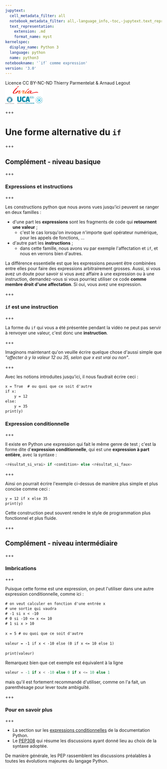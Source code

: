 ```yaml
---
jupytext:
  cell_metadata_filter: all
  notebook_metadata_filter: all,-language_info,-toc,-jupytext.text_representation.jupytext_version,-jupytext.text_representation.format_version
  text_representation:
    extension: .md
    format_name: myst
kernelspec:
  display_name: Python 3
  language: python
  name: python3
notebookname: '`if` comme expression'
version: '3.0'
---
```


<div class="licence">
<span>Licence CC BY-NC-ND</span>
<span>Thierry Parmentelat &amp; Arnaud Legout</span>
<span><img src="media/both-logos-small-alpha.png" /></span>
</div>

+++

# Une forme alternative du `if`

+++

## Complément - niveau basique

+++

### Expressions et instructions

+++

Les constructions python que nous avons vues jusqu'ici peuvent se ranger en deux familles :

* d'une part les **expressions** sont les fragments de code qui **retournent une valeur** ;
  * c'est le cas lorsqu'on invoque n'importe quel opérateur numérique, pour les appels de fonctions, ...
* d'autre part les **instructions** ;
  * dans cette famille, nous avons vu par exemple l'affectation et `if`, et nous en verrons bien d'autres.

La différence essentielle est que les expressions peuvent être combinées entre elles pour faire des expressions arbitrairement grosses. Aussi, si vous avez un doute pour savoir si vous avez affaire à une expression ou à une instruction, demandez-vous si vous pourriez utiliser ce code **comme membre droit d'une affectation**. Si oui, vous avez une expression.

+++

### `if` est une instruction

+++

La forme du `if` qui vous a été présentée pendant la vidéo ne peut pas servir à renvoyer une valeur, c'est donc une **instruction**.

+++

Imaginons maintenant qu'on veuille écrire quelque chose d'aussi simple que *"affecter à y la valeur 12 ou 35, selon que x est vrai ou non"*.

+++

Avec les notions introduites jusqu'ici, il nous faudrait écrire ceci :

```{code-cell}
x = True  # ou quoi que ce soit d'autre
if x:
    y = 12
else:
    y = 35
print(y)
```

### Expression conditionnelle

+++

Il existe en Python une expression qui fait le même genre de test ; c'est la forme dite d'**expression conditionnelle**, qui est une **expression à part entière**, avec la syntaxe :

```python
<résultat_si_vrai> if <condition> else <résultat_si_faux>
```

+++

Ainsi on pourrait écrire l'exemple ci-dessus de manière plus simple et plus concise comme ceci :

```{code-cell}
y = 12 if x else 35
print(y)
```

Cette construction peut souvent rendre le style de programmation plus fonctionnel et plus fluide.

+++

## Complément - niveau intermédiaire

+++

### Imbrications

+++

Puisque cette forme est une expression, on peut l'utiliser dans une autre expression conditionnelle, comme ici :

```{code-cell}
# on veut calculer en fonction d'une entrée x
# une sortie qui vaudra
# -1 si x < -10
# 0 si -10 <= x <= 10
# 1 si x > 10

x = 5 # ou quoi que ce soit d'autre

valeur = -1 if x < -10 else (0 if x <= 10 else 1)

print(valeur)
```

Remarquez bien que cet exemple est équivalent à la ligne

```python
valeur = -1 if x < -10 else 0 if x <= 10 else 1
```

mais qu'il est fortement recommandé d'utiliser, comme on l'a fait, un parenthésage pour lever toute ambiguïté.

+++

### Pour en savoir plus

+++

 * La section sur les [expressions conditionnelles](https://docs.python.org/3/reference/expressions.html#conditional-expressions) de la documentation Python.
 * Le [PEP308](http://legacy.python.org/dev/peps/pep-0308/) qui résume les discussions ayant donné lieu au choix de la syntaxe adoptée.

De manière générale, les PEP rassemblent les discussions préalables à toutes les évolutions majeures du langage Python.
